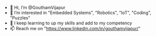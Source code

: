- 👋 Hi, I’m @GouthamVijapur
- 👀 I’m interested in "Embedded Systems", "Robotics", "IoT", "Coding", "Puzzles"
- 🌱 I keep learning to up my skills and add to my competency
- 📫 Reach me on "https://www.linkedin.com/in/gouthamvijapur/"

<!---
GouthamVijapur/GouthamVijapur is a ✨ special ✨ repository because its `KnowMe.md` (this file) appears on your GitHub profile.
You can click the Preview link to take a look at your changes.
--->
